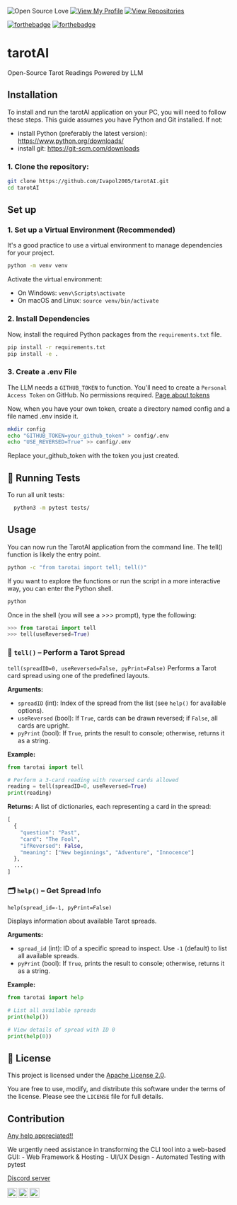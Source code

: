 ![Open Source Love](https://badges.frapsoft.com/os/v1/open-source.svg?v=103)
[![View My Profile](https://img.shields.io/badge/View-My_Profile-green?logo=GitHub)](https://github.com/Ivapol2005)
[![View Repositories](https://img.shields.io/badge/View-My_Repositories-blue?logo=GitHub)](https://github.com/Ivapol2005?tab=repositories)


[![forthebadge](https://forthebadge.com/images/badges/made-with-python.svg)](https://forthebadge.com)
[![forthebadge](https://forthebadge.com/images/badges/powered-by-black-magic.svg)](https://forthebadge.com)

# tarotAI
Open-Source Tarot Readings Powered by LLM

## Installation

To install and run the tarotAI application on your PC, you will need to follow these steps. This guide assumes you have Python and Git installed.
If not:
 - install Python (preferably the latest version): https://www.python.org/downloads/
 - install git: https://git-scm.com/downloads

### 1. Clone the repository:
  ```bash
  git clone https://github.com/Ivapol2005/tarotAI.git
  cd tarotAI
  ```

## Set up

### 1. Set up a Virtual Environment (Recommended)
It's a good practice to use a virtual environment to manage dependencies for your project.
  ```bash
  python -m venv venv
  ```
Activate the virtual environment:
 - On Windows: `venv\Scripts\activate`
 - On macOS and Linux: `source venv/bin/activate`

### 2. Install Dependencies
Now, install the required Python packages from the `requirements.txt` file.
  ```bash
  pip install -r requirements.txt
  pip install -e .
  ```

### 3. Create a .env File
The LLM needs a `GITHUB_TOKEN` to function. You'll need to create a `Personal Access Token` on GitHub. No permissions required. [Page about tokens](https://docs.github.com/en/authentication/keeping-your-account-and-data-secure/managing-your-personal-access-tokens)

Now, when you have your own token, create a directory named config and a file named .env inside it.
  ```bash
  mkdir config
  echo "GITHUB_TOKEN=your_github_token" > config/.env
  echo "USE_REVERSED=True" >> config/.env
  ```
Replace your_github_token with the token you just created.

## 🧪 Running Tests
To run all unit tests:
  ```bash
    python3 -m pytest tests/
  ```

## Usage
You can now run the TarotAI application from the command line. The tell() function is likely the entry point.
  ```bash
  python -c "from tarotai import tell; tell()"
  ```
If you want to explore the functions or run the script in a more interactive way, you can enter the Python shell.
  ```bash
  python
  ```
Once in the shell (you will see a >>> prompt), type the following:
  ```python
  >>> from tarotai import tell
  >>> tell(useReversed=True)
  ```

### 🔧 `tell()` – Perform a Tarot Spread
  `tell(spreadID=0, useReversed=False, pyPrint=False)`
Performs a Tarot card spread using one of the predefined layouts.

**Arguments:**
 - `spreadID` (int): Index of the spread from the list (see `help()` for available options).
 - `useReversed` (bool): If `True`, cards can be drawn reversed; if `False`, all cards are upright.
 - `pyPrint` (bool): If `True`, prints the result to console; otherwise, returns it as a string.

**Example:**
  ```python
  from tarotai import tell

  # Perform a 3-card reading with reversed cards allowed
  reading = tell(spreadID=0, useReversed=True)
  print(reading)
  ```

**Returns:**
A list of dictionaries, each representing a card in the spread:

  ```python
  [
    {
      "question": "Past",
      "card": "The Fool",
      "ifReversed": False,
      "meaning": ["New beginnings", "Adventure", "Innocence"]
    },
    ...
  ]
  ```

### 🗂️ `help()` – Get Spread Info
  `help(spread_id=-1, pyPrint=False)`

Displays information about available Tarot spreads.

**Arguments:**

 - `spread_id` (int): ID of a specific spread to inspect. Use `-1` (default) to list all available spreads.
 - `pyPrint` (bool): If `True`, prints the result to console; otherwise, returns it as a string.

**Example:**
  ```python
  from tarotai import help

  # List all available spreads
  print(help())

  # View details of spread with ID 0
  print(help(0))
  ```

## 📜 License
This project is licensed under the [Apache License 2.0](https://www.apache.org/licenses/LICENSE-2.0).

You are free to use, modify, and distribute this software under the terms of the license. Please see the `LICENSE` file for full details.

## Contribution
[Any help appreciated!!](https://github.com/Ivapol2005/tarotAI/blob/CLI/CONTRIBUTING.md)
<p>We urgently need assistance in transforming the CLI tool into a web-based GUI:
 - Web Framework & Hosting
 - UI/UX Design
 - Automated Testing with pytest

[Discord server](https://discord.gg/2C6aSMJn)

<a href="https://discord.gg/2C6aSMJn">
  <img align="left" alt="Discord server" width="22px" src="https://cdn.jsdelivr.net/npm/simple-icons@v3/icons/discord.svg" />
</a>
<a href="https://www.linkedin.com/in/ivan-politykin">
  <img align="left" alt="My Linkedin" width="22px" src="https://cdn.jsdelivr.net/npm/simple-icons@v3/icons/linkedin.svg" />
</a>
<a href="https://github.com/Ivapol2005">
  <img align="left" alt="My Github" width="22px" src="https://cdn.jsdelivr.net/npm/simple-icons@v3/icons/github.svg" />
</a>
